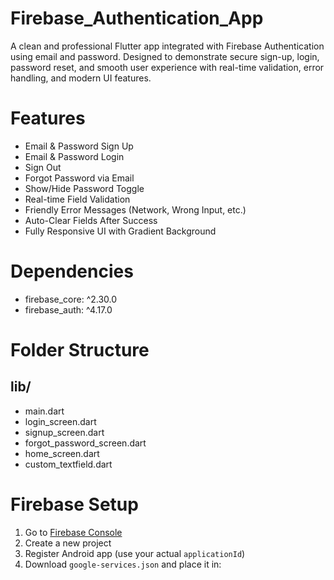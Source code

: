 # Firebase_Authentication_App

A clean and professional Flutter app integrated with Firebase Authentication using email and password. Designed to demonstrate secure sign-up, login, password reset, and smooth user experience with real-time validation, error handling, and modern UI features.

# Features
- Email & Password Sign Up
- Email & Password Login
- Sign Out
- Forgot Password via Email
- Show/Hide Password Toggle
- Real-time Field Validation
- Friendly Error Messages (Network, Wrong Input, etc.)
- Auto-Clear Fields After Success
- Fully Responsive UI with Gradient Background

# Dependencies
- firebase_core: ^2.30.0
- firebase_auth: ^4.17.0
  
# Folder Structure
## lib/
- main.dart
- login_screen.dart
- signup_screen.dart
- forgot_password_screen.dart
- home_screen.dart
- custom_textfield.dart

# Firebase Setup 
1. Go to [Firebase Console](https://console.firebase.google.com)
2. Create a new project
3. Register Android app (use your actual `applicationId`)
4. Download `google-services.json` and place it in:
